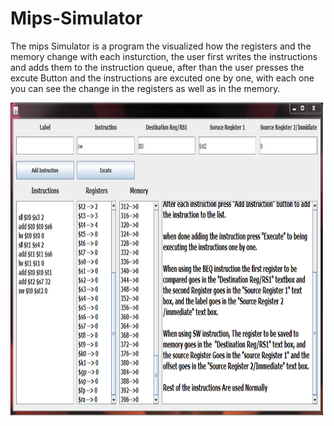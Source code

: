 # Mips-Simulator

The mips Simulator is a program the visualized how the registers and the memory change with each insturction, the user first writes the instructions and adds them 
to the instruction queue, after than the user presses the excute Button and the instructions are excuted one by one, with each one you can see the change in the registers
as well as in the memory.

<img src="https://github.com/404dn/Mips-Simulator/blob/master/pictuers/MipsSimPic.png" width="500" height="500">


